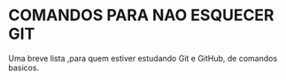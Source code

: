 # COMANDOS PARA NAO ESQUECER GIT

Uma breve lista ,para quem estiver estudando Git e GitHub, de comandos basicos.
